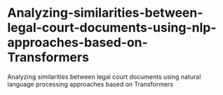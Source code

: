 # Analyzing-similarities-between-legal-court-documents-using-nlp-approaches-based-on-Transformers
Analyzing similarities between legal court documents using natural language processing approaches based on Transformers
